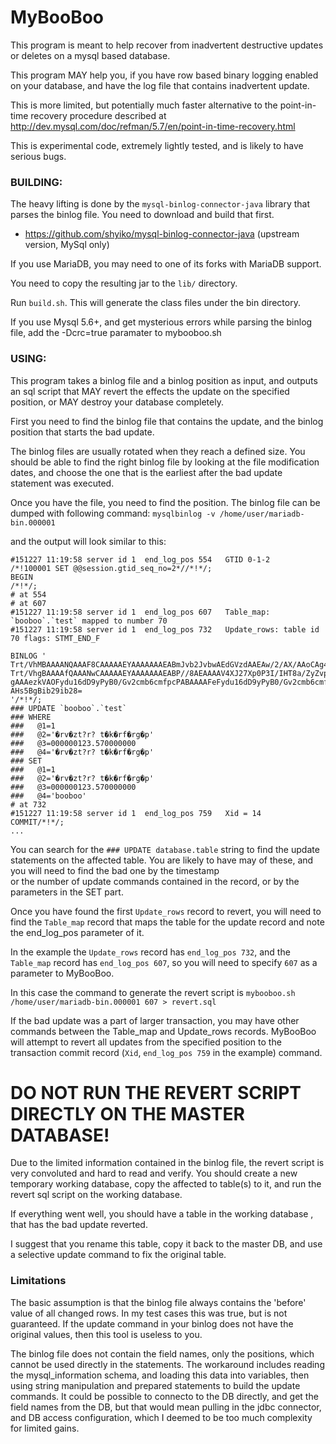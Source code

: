 # MyBooBoo

This program is meant to help recover from inadvertent destructive updates or deletes on a mysql based database.

This program MAY help you, if you have row based binary logging enabled on your database, 
and have the log file that contains inadvertent update.

This is more limited, but potentially much faster alternative to the point-in-time recovery procedure described at
http://dev.mysql.com/doc/refman/5.7/en/point-in-time-recovery.html

This is experimental code, extremely lightly tested, and is likely to have serious bugs.

### BUILDING:
The heavy lifting is done by the `mysql-binlog-connector-java` library that parses the binlog file.
You need to download and build that first.

* https://github.com/shyiko/mysql-binlog-connector-java (upstream version, MySql only)

If you use MariaDB, you may need to one of its forks with MariaDB support.

You need to copy the resulting jar to the `lib/` directory.

Run `build.sh`. This will generate the class files under the bin directory.

If you use Mysql 5.6+, and get mysterious errors while parsing the binlog file, add the -Dcrc=true paramater to mybooboo.sh

### USING:
This program takes a binlog file and a binlog position as input, and outputs an sql script 
that MAY revert the effects the update on the specified position, or MAY destroy your database completely.

First you need to find the binlog file that contains the update, and the binlog position that starts the bad update.

The binlog files are usually rotated when they reach a defined size. You should be able to find the right binlog file 
by looking at the file modification dates, and choose the one that is the earliest after the bad update statement was executed.

Once you have the file, you need to find the position. The binlog file can be dumped with following command: 
`mysqlbinlog -v /home/user/mariadb-bin.000001`

and the output will look similar to this:

```
#151227 11:19:58 server id 1  end_log_pos 554 	GTID 0-1-2
/*!100001 SET @@session.gtid_seq_no=2*//*!*/;
BEGIN
/*!*/;
# at 554
# at 607
#151227 11:19:58 server id 1  end_log_pos 607 	Table_map: `booboo`.`test` mapped to number 70
#151227 11:19:58 server id 1  end_log_pos 732 	Update_rows: table id 70 flags: STMT_END_F

BINLOG '
Trt/VhMBAAAANQAAAF8CAAAAAEYAAAAAAAEABmJvb2JvbwAEdGVzdAAEAw/2/AX/AAoCAg4=
Trt/VhgBAAAAfQAAANwCAAAAAEYAAAAAAAEABP//8AEAAAAV4XJ27Xp0P3I/IHT8a/ZyZvpyZ+lw
gAAAezkVAOFydu16dD9yPyB0/Gv2cmb6cmfpcPABAAAAFeFydu16dD9yPyB0/Gv2cmb6cmfpcIAA
AHs5BgBib29ib28=
'/*!*/;
### UPDATE `booboo`.`test`
### WHERE
###   @1=1
###   @2='�rv�zt?r? t�k�rf�rg�p'
###   @3=000000123.570000000
###   @4='�rv�zt?r? t�k�rf�rg�p'
### SET
###   @1=1
###   @2='�rv�zt?r? t�k�rf�rg�p'
###   @3=000000123.570000000
###   @4='booboo'
# at 732
#151227 11:19:58 server id 1  end_log_pos 759 	Xid = 14
COMMIT/*!*/;
...
```
You can search for the `### UPDATE database.table` string to find the update statements on the affected table. 
You are likely to have may of these, and you will need to find the bad one by the timestamp  
or the number of update commands contained in the record, or by the parameters in the SET part. 

Once you have found the first `Update_rows` record to revert, you will need to find the 
`Table_map` record that maps the table for the update record and note the end_log_pos parameter of it.

In the example the `Update_rows` record has `end_log_pos 732`, and the `Table_map` record has `end_log_pos 607`, 
so you will need to specify `607` as a parameter to MyBooBoo.

In this case the command to generate the revert script is
`mybooboo.sh /home/user/mariadb-bin.000001 607 > revert.sql`

If the bad update was a part of larger transaction, you may have other commands between the Table_map and Update_rows records. 
MyBooBoo will attempt to revert all updates from the specified position to the transaction commit record (`Xid`, `end_log_pos 759` in the example) command.

# DO NOT RUN THE REVERT SCRIPT DIRECTLY ON THE MASTER DATABASE!

Due to the limited information contained in the binlog file, the revert script is very convoluted and hard to read and verify.
You should create a new temporary working database, copy the affected to table(s) to it, and run the revert sql script on the working database.

If everything went well, you should have a table in the working database , that has the bad update reverted.

I suggest that you rename this table, copy it back to the master DB, and use a selective update command to fix the original table.

### Limitations
The basic assumption is that the binlog file always contains the 'before' value of all changed rows. In my test cases this was true, but is not guaranteed. If the update command in your binlog does not have the original values, then this tool is useless to you.

The binlog file does not contain the field names, only the positions, which cannot be used directly in the statements. The workaround includes reading the mysql_information schema, and loading this data into variables, then using string manipulation and prepared statements to build the update commands. It could be possible to connecto to the DB directly, and get the field names from the DB, but that would mean pulling in the jdbc connector, and DB access configuration, which I deemed to be too much complexity for limited gains.

